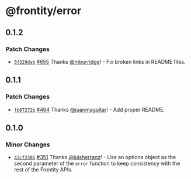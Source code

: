 # @frontity/error

## 0.1.2

### Patch Changes

- [`5f329dab`](https://github.com/frontity/frontity/commit/5f329dabe9d67d0b3664938865491674ef798433) [#655](https://github.com/frontity/frontity/pull/655) Thanks [@mburridge](https://github.com/mburridge)! - Fix broken links in README files.

## 0.1.1

### Patch Changes

- [`fb67272b`](https://github.com/frontity/frontity/commit/fb67272bd8a3dfff00868af394484ec09f1e0785) [#464](https://github.com/frontity/frontity/pull/464) Thanks [@juanmaguitar](https://github.com/juanmaguitar)! - Add proper README.

## 0.1.0

### Minor Changes

- [`43cf2305`](https://github.com/frontity/frontity/commit/43cf230526ed810c3778c830e41eb26ef2c53bc3) [#351](https://github.com/frontity/frontity/pull/351) Thanks [@luisherranz](https://github.com/luisherranz)! - Use an options object as the second parameter of the `error` function to keep consistency with the rest of the Frontity APIs.
